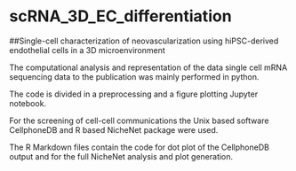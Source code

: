 # scRNA_3D_EC_differentiation


##Single-cell characterization of neovascularization using hiPSC-derived endothelial cells in a 3D microenvironment

The computational analysis and representation of the data single cell mRNA sequencing data to the publication was mainly performed in python.

The code is divided in a preprocessing and a figure plotting Jupyter notebook.

For the screening of cell-cell communications the Unix based software CellphoneDB and R based NicheNet package were used. 

The R Markdown files contain the code for dot plot of the CellphoneDB output and for the full NicheNet analysis and plot generation.
